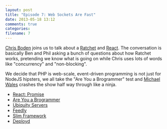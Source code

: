 ```yaml
---
layout: post
title: "Episode 7: Web Sockets Are Fast"
date: 2013-05-18 13:12
comments: true
categories: 
filename: 7
---
```


[Chris Boden](https://twitter.com/boden_c) joins us to talk about a [Ratchet](http://socketo.me/) and [React](http://reactphp.org/). The conversation is basically Ben and Phil asking a bunch of questions about how Ratchet works, pretending we know what is going on while Chris uses lots of words like "concurrency" and "non-blocking".

We decide that PHP is web-scale, event-driven programming is not just for NodeJS hipsters, we all take the "Are You a Brogrammer" test and [Michael Wales](https://twitter.com/walesmd) crashes the show half way through like a ninja.

* [React: Promise](https://github.com/reactphp/promise)
* [Are You a Brogrammer](http://areyouabrogrammer.com/)
* [Ubiquity Servers](https://www.ubiquityservers.com/)
* [Feedly](http://www.feedly.com/)
* [Slim Framework](http://www.slimframework.com/)
* [Deployd](http://deployd.com/)